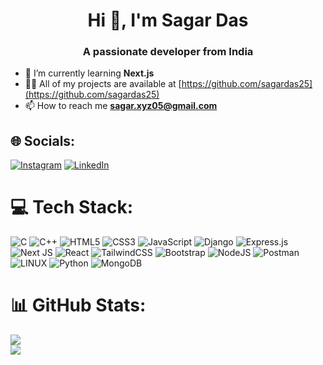 <h1 align="center">Hi 👋, I'm Sagar Das</h1>
<h3 align="center"> A passionate developer from India</h3>

- 🌱 I’m currently learning **Next.js**
- 👨‍💻 All of my projects are available at [https://github.com/sagardas25](https://github.com/sagardas25)
- 📫 How to reach me **sagar.xyz05@gmail.com**

## 🌐 Socials:
[![Instagram](https://img.shields.io/badge/Instagram-%23E4405F.svg?logo=Instagram&logoColor=white)](https://instagram.com/_the_phoe.nix_) [![LinkedIn](https://img.shields.io/badge/LinkedIn-%230077B5.svg?logo=linkedin&logoColor=white)](https://linkedin.com/in/sagar-das-72b955282) 

# 💻 Tech Stack:
![C](https://img.shields.io/badge/c-%2300599C.svg?style=flat-square&logo=c&logoColor=white) ![C++](https://img.shields.io/badge/c++-%2300599C.svg?style=flat-square&logo=c%2B%2B&logoColor=white) ![HTML5](https://img.shields.io/badge/html5-%23E34F26.svg?style=flat-square&logo=html5&logoColor=white) ![CSS3](https://img.shields.io/badge/css3-%231572B6.svg?style=flat-square&logo=css3&logoColor=white) ![JavaScript](https://img.shields.io/badge/javascript-%23323330.svg?style=flat-square&logo=javascript&logoColor=%23F7DF1E) ![Django](https://img.shields.io/badge/django-%23092E20.svg?style=flat-square&logo=django&logoColor=white) ![Express.js](https://img.shields.io/badge/express.js-%23404d59.svg?style=flat-square&logo=express&logoColor=%2361DAFB) ![Next JS](https://img.shields.io/badge/Next-black?style=flat-square&logo=next.js&logoColor=white) ![React](https://img.shields.io/badge/react-%2320232a.svg?style=flat-square&logo=react&logoColor=%2361DAFB) ![TailwindCSS](https://img.shields.io/badge/tailwindcss-%2338B2AC.svg?style=flat-square&logo=tailwind-css&logoColor=white) ![Bootstrap](https://img.shields.io/badge/bootstrap-%238511FA.svg?style=flat-square&logo=bootstrap&logoColor=white) ![NodeJS](https://img.shields.io/badge/node.js-6DA55F?style=flat-square&logo=node.js&logoColor=white) ![Postman](https://img.shields.io/badge/Postman-FF6C37?style=flat-square&logo=postman&logoColor=white) ![LINUX](https://img.shields.io/badge/Linux-FCC624?style=flat-square&logo=linux&logoColor=black) ![Python](https://img.shields.io/badge/python-3670A0?style=flat-square&logo=python&logoColor=ffdd54) ![MongoDB](https://img.shields.io/badge/MongoDB-%234ea94b.svg?style=flat-square&logo=mongodb&logoColor=white)


# 📊 GitHub Stats:
![](https://github-readme-stats.vercel.app/api?username=sagardas25&theme=dark&hide_border=false&include_all_commits=false&count_private=false)<br/>
![](https://nirzak-streak-stats.vercel.app/?user=sagardas25&theme=dark&hide_border=false)<br/>


<!-- Proudly created with GPRM ( https://gprm.itsvg.in ) -->
